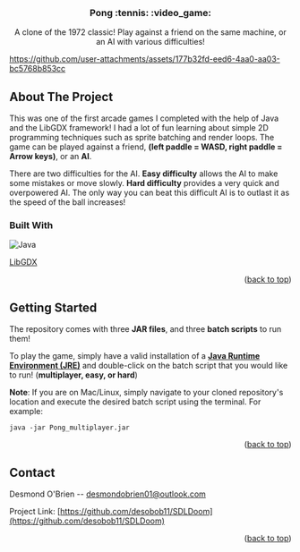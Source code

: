 
<a id="readme-top"></a>





<br />
<div align="center">
  <a href="https://github.com/desobob11/SDLDoom">
  </a>

  <h3 align="center">Pong :tennis: :video_game:</h3>

  <p align="center">
    A clone of the 1972 classic! Play against a friend on the same machine, or an AI with various difficulties!
  </p>
</div>




https://github.com/user-attachments/assets/177b32fd-eed6-4aa0-aa03-bc5768b853cc




## About The Project

This was one of the first arcade games I completed with the help of Java and the LibGDX framework! I had a lot of fun learning about simple 2D programming techniques such as sprite batching and render loops. The game can be played against a friend, **(left paddle = WASD, right paddle = Arrow keys)**, or an **AI**. 

There are two difficulties for the AI. **Easy difficulty** allows the AI to make some mistakes or move slowly. **Hard difficulty** provides a very quick and overpowered AI. The only way you can beat this difficult AI is to outlast it as the speed of the ball increases!

### Built With

![Java](https://img.shields.io/badge/java-%23ED8B00.svg?style=for-the-badge&logo=openjdk&logoColor=white)

[LibGDX](https://libgdx.com/)

<p align="right">(<a href="#readme-top">back to top</a>)</p>




## Getting Started

The repository comes with three **JAR files**, and three **batch scripts** to run them!

To play the game, simply have a valid installation of a [**Java Runtime Environment (JRE)**](https://www.oracle.com/ca-en/java/technologies/downloads/) and double-click on the batch script that you would like to run! (**multiplayer, easy, or hard**)

**Note**: If you are on Mac/Linux, simply navigate to your cloned repository's location and execute the desired batch script using the terminal. For example:

`java -jar Pong_multiplayer.jar`


<p align="right">(<a href="#readme-top">back to top</a>)</p>







## Contact

Desmond O'Brien -- desmondobrien01@outlook.com

Project Link: [https://github.com/desobob11/SDLDoom](https://github.com/desobob11/SDLDoom)

<p align="right">(<a href="#readme-top">back to top</a>)</p>

